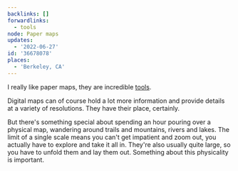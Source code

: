 ```yaml
---
backlinks: []
forwardlinks:
  - tools
node: Paper maps
updates:
  - '2022-06-27'
id: '36678078'
places:
  - 'Berkeley, CA'
---
```

I really like paper maps, they are incredible [tools](tools.md). 

Digital maps can of course hold a lot more information and provide details at a variety of resolutions. They have their place, certainly. 

But there's something special about spending an hour pouring over  a physical map, wandering around trails and mountains, rivers and lakes. The limit of a single scale means you can't get impatient and zoom out, you actually have to explore and take it all in. They're also usually quite large, so you have to unfold them and lay them out. Something about this physicality is important. 
